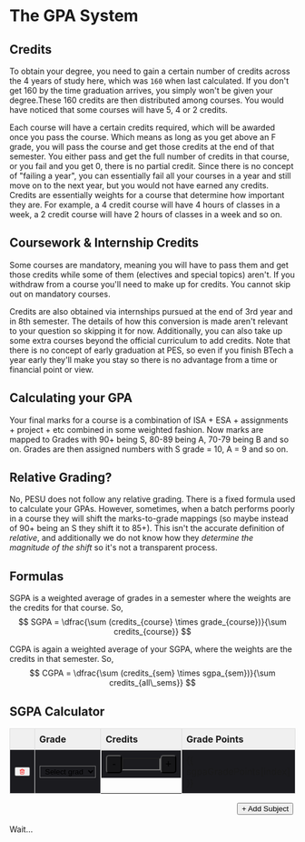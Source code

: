 <script setup lang="ts">
    import { ref, computed } from "vue";
    import katex from 'katex';
    import 'katex/dist/katex.min.css';

    const sgpaGrades = ref(['', '', '', '', '']);
    const sgpaCredits = ref([0, 0, 0, 0, 0]);

    const sgpaGradePoints = computed(() => {
        const mapping = {
            "S": 10,
            "A": 9,
            "B": 8,
            "C": 7,
            "D": 6,
            "E": 5,
            "F": 4,
        };
        return sgpaGrades.value.map(x => x in mapping ? mapping[x] : 0);
    });

    function addSubject()   {
        sgpaGrades.value.push('');
        sgpaCredits.value.push(0);
    }

    function deleteSubject(index: number)   {
        sgpaGrades.value.splice(index, 1);
        sgpaCredits.value.splice(index, 1);
    }

    const sgpa = computed(() => {
        let sumOfGrades = 0;
        let sumOfCredits = 0;
        for (let i = 0; i < sgpaGrades.value.length; i++) {
            sumOfGrades += sgpaCredits.value[i] * sgpaGradePoints.value[i];
            sumOfCredits += sgpaCredits.value[i];
        }

        // let str = `SGPA = \\dfrac{`;

        // for (let i = 0; i < 5; i++)
        //     str += `(${sgpaCredits.value[i]} \\times ${sgpaGradePoints.value[i]})${i < 4 ? " + " : ""}`;

        // str += `}{`;

        // for (let i = 0; i < 5; i++)
        //     str += `${sgpaCredits.value[i]}${i < 4 ? " + " : ""}`;

        // str += `} \\newline 
        // SGPA = ${(sumOfGrades / sumOfCredits).toFixed(2)}`

        return katex.renderToString(`SGPA = \\boxed{${(sumOfGrades / sumOfCredits).toFixed(2)}}`, {
            throwOnError: false,
        });
    });

</script>

<style>
    table {
        width: 100%;
        border-collapse: collapse;
    }
    div.special {
        width: 100%;
        display: flex;
        justify-content: right;
    }
    th {
        background-color: #f0f0f0;
        border: 1px solid #ddd;
        padding: 8px;
        text-align: left;
    }
    td {
        border: 1px solid #ddd;
        padding: 8px;
        text-align: left;
        background-color: #1B1B1F;
    }
</style>

# The GPA System

## Credits
To obtain your degree, you need to gain a certain number of credits across the 4 years of study here, which was `160` when last calculated. If you don't get 160 by the time graduation arrives, you simply won't be given your degree.These 160 credits are then distributed among courses. You would have noticed that some courses will have 5, 4 or 2 credits.

Each course will have a certain credits required, which will be awarded once you pass the course. Which means as long as you get above an F grade, you will pass the course and get those credits at the end of that semester. You either pass and get the full number of credits in that course, or you fail and you get 0, there is no partial credit. Since there is no concept of "failing a year", you can essentially fail all your courses in a year and still move on to the next year, but you would not have earned any credits. Credits are essentially weights for a course that determine how important they are. For example, a 4 credit course will have 4 hours of classes in a week, a 2 credit course will have 2 hours of classes in a week and so on.


## Coursework & Internship Credits
Some courses are mandatory, meaning you will have to pass them and get those credits while some of them (electives and special topics) aren't. If you withdraw from a course you'll need to make up for credits. You cannot skip out on mandatory courses.

Credits are also obtained via internships pursued at the end of 3rd year and in 8th semester. The details of how this conversion is made aren't relevant to your question so skipping it for now. Additionally, you can also take up some extra courses beyond the official curriculum to add credits. Note that there is no concept of early graduation at PES, so even if you finish BTech a year early they'll make you stay so there is no advantage from a time or financial point or view.


## Calculating your GPA
Your final marks for a course is a combination of ISA + ESA + assignments + project + etc combined in some weighted fashion. Now marks are mapped to Grades with 90+ being S, 80-89 being A, 70-79 being B and so on. Grades are then assigned numbers with S grade = 10, A = 9 and so on.


## Relative Grading?
No, PESU does not follow any relative grading. There is a fixed formula used to calculate your GPAs. However, sometimes, when a batch performs poorly in a course they will shift the marks-to-grade mappings (so maybe instead of 90+ being an S they shift it to 85+). This isn't the accurate definition of *relative*, and additionally we do not know how they *determine the magnitude of the shift* so it's not a transparent process.

## Formulas
SGPA is a weighted average of grades in a semester where the weights are the credits for that course. So,
$$ SGPA = \dfrac{\sum (credits_{course} \times grade_{course})}{\sum credits_{course}} $$

CGPA is again a weighted average of your SGPA, where the weights are the credits in that semester. So,
$$ CGPA = \dfrac{\sum (credits_{sem} \times sgpa_{sem})}{\sum credits_{all\_sems}} $$


## SGPA Calculator
<table>
    <tr>
        <th style="width: 10%;"></th>
        <th style="width: 30%;">Grade</th>
        <th style="width: 30%;">Credits</th>
        <th style="width: 30%;">Grade Points</th>
    </tr>
    <tr v-for="(data,index) in sgpaGrades" :key="index">
        <td>
            <button @click="() => deleteSubject(index)">
                <svg xmlns="http://www.w3.org/2000/svg" width="24" height="24" viewBox="0 0 24 24" fill="none" stroke="red" stroke-width="2" stroke-linecap="round" stroke-linejoin="round" class="lucide lucide-trash-2"><path d="M3 6h18"/><path d="M19 6v14c0 1-1 2-2 2H7c-1 0-2-1-2-2V6"/><path d="M8 6V4c0-1 1-2 2-2h4c1 0 2 1 2 2v2"/><line x1="10" x2="10" y1="11" y2="17"/><line x1="14" x2="14" y1="11" y2="17"/></svg>
            </button>
        </td>
        <td style="text-align: center;">
            <select v-model="sgpaGrades[index]" style="width: 100%; margin: auto; padding: 1px 5px; text-align: center; background-color: transparent;">
                <option value="">Select grade</option>
                <option value="S">S</option>
                <option value="A">A</option>
                <option value="B">B</option>
                <option value="C">C</option>
                <option value="D">D</option>
                <option value="E">E</option>
                <option value="F">F</option>
            </select>
        </td>
        <td style="display: flex; justify-content: center; align-items: center;">
            <button @click="sgpaCredits[index] = (sgpaCredits[index] > 0) ? sgpaCredits[index] - 1 : sgpaCredits[index]" style="padding: 2px; background-color: #161618; border-radius: 5px; width: 3rem; height: 2rem; font-size: 18px;">-</button>
            <input v-model="sgpaCredits[index]" type="number" min="0" max="10" style="width: 100%; margin: auto; padding: 1px 5px; text-align: center; background-color: transparent; font-size: 14px;" />
            <button @click="sgpaCredits[index] = (sgpaCredits[index] < 10) ? sgpaCredits[index] + 1 : sgpaCredits[index]" style="padding: 2px; background-color: #161618; border-radius: 5px; width: 3rem; height: 2rem; font-size: 18px;">+</button>
        </td>
        <td>{{ sgpaGradePoints[index] }}</td>
    </tr>
</table>
<div class="special">
    <button :style="{ backgroundColor: '#3E63DD', borderRadius: '5px', padding: '2px 7px', color: 'white' }" @click="addSubject">+ Add Subject</button>&nbsp;
</div>
<br />

<div v-if="!sgpaCredits.includes(0)" v-html="sgpa"></div>
<div v-else>Wait...</div>
